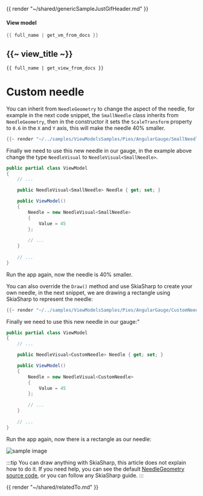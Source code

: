 {{ render "~/shared/genericSampleJustGifHeader.md" }}

#### View model

```csharp
{{ full_name | get_vm_from_docs }}
```

## {{~ view_title ~}}

```
{{ full_name | get_view_from_docs }}
```

# Custom needle

You can inherit from `NeedleGeometry` to change the aspect of the needle, for example in the next code snippet, 
the `SmallNeedle` class inherits from `NeedleGeometry`, then in the constructor it sets the `ScaleTransform`
property to `0.6` in the `X` and `Y` axis, this will make the needle 40% smaller.

```csharp
{{~ render "~/../samples/ViewModelsSamples/Pies/AngularGauge/SmallNeedle.cs" ~}}
```

Finally we need to use this new needle in our gauge, in the example above change the type `NeedleVisual`
to `NeedleVisual<SmallNeedle>`.

```csharp
public partial class ViewModel
{
    // ...

    public NeedleVisual<SmallNeedle> Needle { get; set; }

    public ViewModel()
    {
        Needle = new NeedleVisual<SmallNeedle>
        {
            Value = 45
        };
        
        // ...
    }
    
    // ...
}
```

Run the app again, now the needle is 40% smaller.

You can also override the `Draw()` method and use SkiaSharp to create your own needle, in the next snippet,
we are drawing a rectangle using SkiaSharp to represent the needle:

```csharp
{{~ render "~/../samples/ViewModelsSamples/Pies/AngularGauge/CustomNeedle.cs" ~}}
```

Finally we need to use this new needle in our gauge:"

```csharp
public partial class ViewModel
{
    // ...

    public NeedleVisual<CustomNeedle> Needle { get; set; }

    public ViewModel()
    {
        Needle = new NeedleVisual<CustomNeedle>
        {
            Value = 45
        };
        
        // ...
    }
    
    // ...
}
```

Run the app again, now there is a rectangle as our needle:

<div class="text-center sample-img">
    <img src="{{ assets_url }}/docs/{{ unique_name }}/needle-rect.png" alt="sample image" />
</div>

:::tip
You can draw anything with SkiaSharp, this article does not explain how to do it.
If you need help, you can see the default [NeedleGeometry source code](https://github.com/beto-rodriguez/LiveCharts2/blob/master/src/skiasharp/LiveChartsCore.SkiaSharp/Drawing/Geometries/NeedleGeometry.cs), or you can follow any SkiaSharp guide.
:::

{{ render "~/shared/relatedTo.md" }}